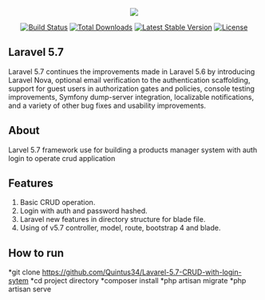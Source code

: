 <p align="center"><img src="https://laravel.com/assets/img/components/logo-laravel.svg"></p>

<p align="center">
<a href="https://travis-ci.org/laravel/framework"><img src="https://travis-ci.org/laravel/framework.svg" alt="Build Status"></a>
<a href="https://packagist.org/packages/laravel/framework"><img src="https://poser.pugx.org/laravel/framework/d/total.svg" alt="Total Downloads"></a>
<a href="https://packagist.org/packages/laravel/framework"><img src="https://poser.pugx.org/laravel/framework/v/stable.svg" alt="Latest Stable Version"></a>
<a href="https://packagist.org/packages/laravel/framework"><img src="https://poser.pugx.org/laravel/framework/license.svg" alt="License"></a>
</p>

## Laravel 5.7
Laravel 5.7 continues the improvements made in Laravel 5.6 by introducing Laravel Nova, optional email verification to the authentication scaffolding, support for guest users in authorization gates and policies, console testing improvements, Symfony dump-server integration, localizable notifications, and a variety of other bug fixes and usability improvements.


## About 
Larvel 5.7 framework use for building a products manager system with auth login to operate crud application

## Features 
1. Basic CRUD operation.
2. Login with auth and password hashed.
3. Laravel new features in directory structure for blade file.
4. Using of v5.7 controller, model, route, bootstrap 4 and blade.

## How to run

*git clone https://github.com/Quintus34/Lavarel-5.7-CRUD-with-login-sytem
*cd project directory
*composer install
*php artisan migrate
*php artisan serve
